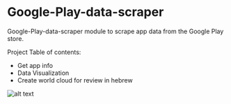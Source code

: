 # Google-Play-data-scraper
Google-Play-data-scraper module to scrape app data from the Google Play store.

Project Table of contents:
* Get app info
* Data Visualization
* Create world cloud for review in hebrew

![alt text](https://github.com/[elad94]/[Google-Play-data-scraper]/blob/[/main]/image.jpg?raw=true)
